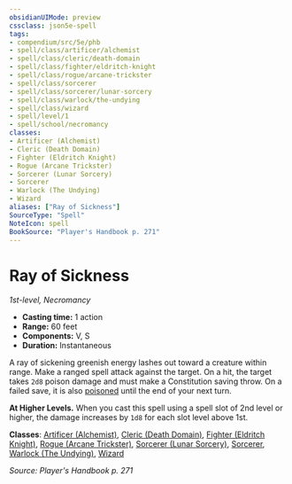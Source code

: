 ```yaml
---
obsidianUIMode: preview
cssclass: json5e-spell
tags:
- compendium/src/5e/phb
- spell/class/artificer/alchemist
- spell/class/cleric/death-domain
- spell/class/fighter/eldritch-knight
- spell/class/rogue/arcane-trickster
- spell/class/sorcerer
- spell/class/sorcerer/lunar-sorcery
- spell/class/warlock/the-undying
- spell/class/wizard
- spell/level/1
- spell/school/necromancy
classes:
- Artificer (Alchemist)
- Cleric (Death Domain)
- Fighter (Eldritch Knight)
- Rogue (Arcane Trickster)
- Sorcerer (Lunar Sorcery)
- Sorcerer
- Warlock (The Undying)
- Wizard
aliases: ["Ray of Sickness"]
SourceType: "Spell"
NoteIcon: spell
BookSource: "Player's Handbook p. 271"
---
```

# Ray of Sickness
*1st-level, Necromancy*  

- **Casting time:** 1 action
- **Range:** 60 feet
- **Components:** V, S
- **Duration:** Instantaneous

A ray of sickening greenish energy lashes out toward a creature within range. Make a ranged spell attack against the target. On a hit, the target takes `2d8` poison damage and must make a Constitution saving throw. On a failed save, it is also [poisoned](/2-Mechanics/CLI/rules/conditions.md#poisoned) until the end of your next turn.

**At Higher Levels.** When you cast this spell using a spell slot of 2nd level or higher, the damage increases by `1d8` for each slot level above 1st.

**Classes**: [Artificer (Alchemist)](/2-Mechanics/CLI/classes/artificer-alchemist-tce.md), [Cleric (Death Domain)](/2-Mechanics/CLI/classes/cleric-death-domain.md), [Fighter (Eldritch Knight)](/2-Mechanics/CLI/classes/fighter-eldritch-knight.md), [Rogue (Arcane Trickster)](/2-Mechanics/CLI/classes/rogue-arcane-trickster.md), [Sorcerer (Lunar Sorcery)](/2-Mechanics/CLI/classes/sorcerer-lunar-sorcery-dsotdq.md), [Sorcerer](/2-Mechanics/CLI/classes/sorcerer.md), [Warlock (The Undying)](/2-Mechanics/CLI/classes/warlock-the-undying-scag.md), [Wizard](/2-Mechanics/CLI/classes/wizard.md)

*Source: Player's Handbook p. 271*